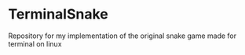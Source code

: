 # TerminalSnake
Repository for my implementation of the original snake game made for terminal on linux
